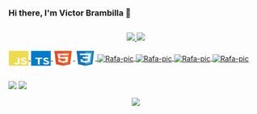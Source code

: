 ### Hi there, I'm Victor Brambilla 👋

##

<div align="center">
  <a href="https://github.com/victorbrambilla">
  <img height="150em" src="https://github-readme-stats.vercel.app/api?username=victorbrambilla&show_icons=true&theme=dark&include_all_commits=true&count_private=true"/>
  <img height="150em" src="https://github-readme-stats.vercel.app/api/top-langs/?username=victorbrambilla&layout=compact&langs_count=7&theme=dark"/>
   
</div>
  
 <div style="display: inline_block"><br>
  <img align="center" alt="Rafa-Js" height="30" width="40" src="https://raw.githubusercontent.com/devicons/devicon/master/icons/javascript/javascript-plain.svg">
  <img align="center" alt="Rafa-Ts" height="30" width="40" src="https://raw.githubusercontent.com/devicons/devicon/master/icons/typescript/typescript-plain.svg">
  <img align="center" alt="Rafa-HTML" height="30" width="40" src="https://raw.githubusercontent.com/devicons/devicon/master/icons/html5/html5-original.svg">
  <img align="center" alt="Rafa-CSS" height="30" width="40" src="https://raw.githubusercontent.com/devicons/devicon/master/icons/css3/css3-original.svg">
   <img align="center" alt="Rafa-pic" height="30" width="40" src="https://cdn.jsdelivr.net/gh/devicons/devicon/icons/react/react-original.svg">
   <img align="center" alt="Rafa-pic" height="30" width="40" src="https://cdn.jsdelivr.net/gh/devicons/devicon/icons/nextjs/nextjs-original.svg">
      <img align="center" alt="Rafa-pic" height="30" width="40" src="https://cdn.jsdelivr.net/gh/devicons/devicon/icons/nodejs/nodejs-original.svg">
         <img align="center" alt="Rafa-pic" height="30" width="40" src="https://cdn.jsdelivr.net/gh/devicons/devicon/icons/mongodb/mongodb-original.svg">


</div>
  
   ##
  
  <div> 
  
  <a href = "mailto:victor-brambilla@hotmail.com"><img src="https://img.shields.io/badge/Microsoft_Outlook-0078D4?style=for-the-badge&logo=microsoft-outlook&logoColor=white" target="_blank"></a>
  <a href="https://www.linkedin.com/in/victor-brambilla-a36044201" target="_blank"><img src="https://img.shields.io/badge/-LinkedIn-%230077B5?style=for-the-badge&logo=linkedin&logoColor=white" target="_blank"></a> 
 
 
</div >
  <div align="center">
<img src="https://wakatime.com/share/@0428e0b5-3069-40a3-b458-d70ca80ef720/6b757739-9a81-4799-9ddd-8f212d1ad95d.png" />
  </div>
